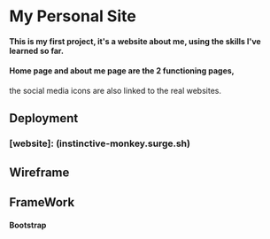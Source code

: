 # My Personal Site
#### This is my first project, it's a website about me, using the skills I've learned so far.
#### Home page and about me page are the 2 functioning pages,
the social media icons are also linked to the real websites.

## Deployment
### [website]: (instinctive-monkey.surge.sh)

## Wireframe

## FrameWork

#### Bootstrap
